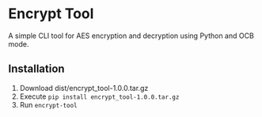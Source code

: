 # Encrypt Tool

A simple CLI tool for AES encryption and decryption using Python and OCB mode.

## Installation

1. Download dist/encrypt_tool-1.0.0.tar.gz
2. Execute ```pip install encrypt_tool-1.0.0.tar.gz```
3. Run ```encrypt-tool```
